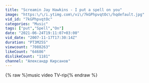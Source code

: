 ```yaml
---
title: "Screamin Jay Hawkins - I put a spell on you"
image: "https:\/\/i.ytimg.com\/vi\/7kGPhpvqtOc\/hqdefault.jpg"
vid_id: "7kGPhpvqtOc"
categories: "Music"
tags: ["put","Spell","On"]
date: "2021-06-24T19:11:07+03:00"
vid_date: "2007-11-17T17:30:14Z"
duration: "PT3M25S"
viewcount: "7088263"
likeCount: "64686"
dislikeCount: "1181"
channel: "Александр Кирсанов"
---
```

{% raw %}music video TV-rip{% endraw %}
